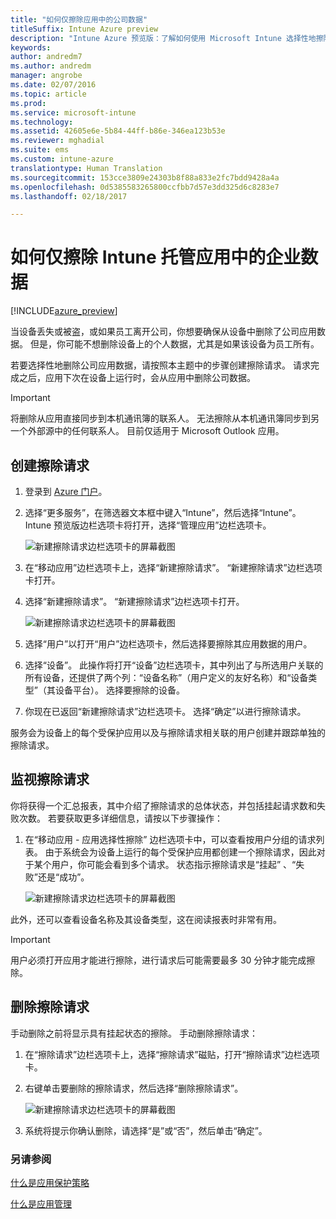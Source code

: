 ```yaml
---
title: "如何仅擦除应用中的公司数据"
titleSuffix: Intune Azure preview
description: "Intune Azure 预览版：了解如何使用 Microsoft Intune 选择性地擦除应用。"
keywords: 
author: andredm7
ms.author: andredm
manager: angrobe
ms.date: 02/07/2016
ms.topic: article
ms.prod: 
ms.service: microsoft-intune
ms.technology: 
ms.assetid: 42605e6e-5b84-44ff-b86e-346ea123b53e
ms.reviewer: mghadial
ms.suite: ems
ms.custom: intune-azure
translationtype: Human Translation
ms.sourcegitcommit: 153cce3809e24303b8f88a833e2fc7bdd9428a4a
ms.openlocfilehash: 0d5385583265800ccfbb7d57e3dd325d6c8283e7
ms.lasthandoff: 02/18/2017

---
```


# <a name="how-to-wipe-only-corporate-data-from-intune-managed-apps"></a>如何仅擦除 Intune 托管应用中的企业数据

[!INCLUDE[azure_preview](../includes/azure_preview.md)]

当设备丢失或被盗，或如果员工离开公司，你想要确保从设备中删除了公司应用数据。 但是，你可能不想删除设备上的个人数据，尤其是如果该设备为员工所有。

若要选择性地删除公司应用数据，请按照本主题中的步骤创建擦除请求。 请求完成之后，应用下次在设备上运行时，会从应用中删除公司数据。

>[!IMPORTANT]
> 将删除从应用直接同步到本机通讯簿的联系人。 无法擦除从本机通讯簿同步到另一个外部源中的任何联系人。 目前仅适用于 Microsoft Outlook 应用。

## <a name="create-a-wipe-request"></a>创建擦除请求

1.  登录到 [Azure 门户](https://portal.azure.com)。

2.  选择“更多服务”，在筛选器文本框中键入“Intune”，然后选择“Intune”。 Intune 预览版边栏选项卡将打开，选择“管理应用”边栏选项卡。

    ![新建擦除请求边栏选项卡的屏幕截图](../media/intune-azure-preview-blade.png)

3.  在“移动应用”边栏选项卡上，选择“新建擦除请求”。 “新建擦除请求”边栏选项卡打开。

4.  选择“新建擦除请求”。 “新建擦除请求”边栏选项卡打开。

    ![新建擦除请求边栏选项卡的屏幕截图](../media/AzurePortal_MAM_NewWipeRequest.png)

5.  选择“用户”以打开“用户”边栏选项卡，然后选择要擦除其应用数据的用户。

6.  选择“设备”。 此操作将打开“设备”边栏选项卡，其中列出了与所选用户关联的所有设备，还提供了两个列：“设备名称”（用户定义的友好名称）和“设备类型”（其设备平台）。 选择要擦除的设备。

7.  你现在已返回“新建擦除请求”边栏选项卡。 选择“确定”以进行擦除请求。 

服务会为设备上的每个受保护应用以及与擦除请求相关联的用户创建并跟踪单独的擦除请求。

## <a name="monitor-your-wipe-requests"></a>监视擦除请求

你将获得一个汇总报表，其中介绍了擦除请求的总体状态，并包括挂起请求数和失败次数。 若要获取更多详细信息，请按以下步骤操作：

1.  在“移动应用 - 应用选择性擦除” 边栏选项卡中，可以查看按用户分组的请求列表。 由于系统会为设备上运行的每个受保护应用都创建一个擦除请求，因此对于某个用户，你可能会看到多个请求。 状态指示擦除请求是“挂起” 、“失败”还是“成功”。

    ![新建擦除请求边栏选项卡的屏幕截图](../media/wipe-request-status-1.png)

此外，还可以查看设备名称及其设备类型，这在阅读报表时非常有用。

>[!IMPORTANT]
> 用户必须打开应用才能进行擦除，进行请求后可能需要最多 30 分钟才能完成擦除。

## <a name="delete-a-wipe-request"></a>删除擦除请求

手动删除之前将显示具有挂起状态的擦除。  手动删除擦除请求：

1.  在“擦除请求”边栏选项卡上，选择“擦除请求”磁贴，打开“擦除请求”边栏选项卡。

2.  右键单击要删除的擦除请求，然后选择“删除擦除请求”。

    ![新建擦除请求边栏选项卡的屏幕截图](../media/delete-wipe-request.png)

3.  系统将提示你确认删除，请选择“是”或“否”，然后单击“确定”。

### <a name="see-also"></a>另请参阅
[什么是应用保护策略](what-is-app-protection-policy.md)

[什么是应用管理](what-is-app-management.md)
